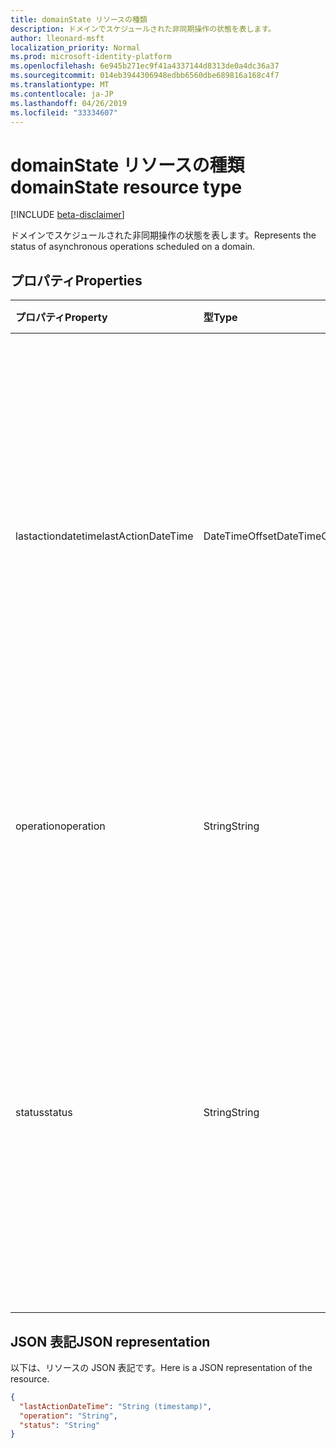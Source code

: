 ```yaml
---
title: domainState リソースの種類
description: ドメインでスケジュールされた非同期操作の状態を表します。
author: lleonard-msft
localization_priority: Normal
ms.prod: microsoft-identity-platform
ms.openlocfilehash: 6e945b271ec9f41a4337144d8313de0a4dc36a37
ms.sourcegitcommit: 014eb3944306948edbb6560dbe689816a168c4f7
ms.translationtype: MT
ms.contentlocale: ja-JP
ms.lasthandoff: 04/26/2019
ms.locfileid: "33334607"
---
```

# <a name="domainstate-resource-type"></a><span data-ttu-id="4f8d1-103">domainState リソースの種類</span><span class="sxs-lookup"><span data-stu-id="4f8d1-103">domainState resource type</span></span>

[!INCLUDE [beta-disclaimer](../../includes/beta-disclaimer.md)]

<span data-ttu-id="4f8d1-104">ドメインでスケジュールされた非同期操作の状態を表します。</span><span class="sxs-lookup"><span data-stu-id="4f8d1-104">Represents the status of asynchronous operations scheduled on a domain.</span></span>

## <a name="properties"></a><span data-ttu-id="4f8d1-105">プロパティ</span><span class="sxs-lookup"><span data-stu-id="4f8d1-105">Properties</span></span>

| <span data-ttu-id="4f8d1-106">プロパティ</span><span class="sxs-lookup"><span data-stu-id="4f8d1-106">Property</span></span>   | <span data-ttu-id="4f8d1-107">型</span><span class="sxs-lookup"><span data-stu-id="4f8d1-107">Type</span></span> | <span data-ttu-id="4f8d1-108">説明</span><span class="sxs-lookup"><span data-stu-id="4f8d1-108">Description</span></span> |
|:---------------|:--------|:----------|
| <span data-ttu-id="4f8d1-109">lastactiondatetime</span><span class="sxs-lookup"><span data-stu-id="4f8d1-109">lastActionDateTime</span></span> | <span data-ttu-id="4f8d1-110">DateTimeOffset</span><span class="sxs-lookup"><span data-stu-id="4f8d1-110">DateTimeOffset</span></span> | <span data-ttu-id="4f8d1-111">最後のアクティビティが発生したときのタイムスタンプ。</span><span class="sxs-lookup"><span data-stu-id="4f8d1-111">Timestamp for when the last activity occurred.</span></span> <span data-ttu-id="4f8d1-112">この値は、操作がスケジュールされたとき、非同期タスクが開始されたとき、および操作が完了したときに更新されます。</span><span class="sxs-lookup"><span data-stu-id="4f8d1-112">The value is updated when an operation is scheduled, the asynchronous task starts, and when the operation completes.</span></span> |
| <span data-ttu-id="4f8d1-113">operation</span><span class="sxs-lookup"><span data-stu-id="4f8d1-113">operation</span></span> | <span data-ttu-id="4f8d1-114">String</span><span class="sxs-lookup"><span data-stu-id="4f8d1-114">String</span></span> | <span data-ttu-id="4f8d1-115">非同期操作の種類。</span><span class="sxs-lookup"><span data-stu-id="4f8d1-115">Type of asynchronous operation.</span></span> <span data-ttu-id="4f8d1-116">指定できる値は、 *forcedelete*または*ベリファイ*です</span><span class="sxs-lookup"><span data-stu-id="4f8d1-116">The values can be *ForceDelete* or *Verification*</span></span> |
| <span data-ttu-id="4f8d1-117">status</span><span class="sxs-lookup"><span data-stu-id="4f8d1-117">status</span></span> | <span data-ttu-id="4f8d1-118">String</span><span class="sxs-lookup"><span data-stu-id="4f8d1-118">String</span></span> | <span data-ttu-id="4f8d1-119">操作の現在の状態。</span><span class="sxs-lookup"><span data-stu-id="4f8d1-119">Current status of the operation.</span></span> <br> <span data-ttu-id="4f8d1-120">*スケジュール*済み-操作はスケジュールされていますが、開始されていません。</span><span class="sxs-lookup"><span data-stu-id="4f8d1-120">*Scheduled* - Operation has been scheduled but has not started.</span></span> <br> <span data-ttu-id="4f8d1-121">*InProgress* -タスクが開始され、進行中です。</span><span class="sxs-lookup"><span data-stu-id="4f8d1-121">*InProgress* - Task has started and is in progress.</span></span> <br> <span data-ttu-id="4f8d1-122">*失敗*-操作が失敗しました。</span><span class="sxs-lookup"><span data-stu-id="4f8d1-122">*Failed* - Operation has failed.</span></span> |

## <a name="json-representation"></a><span data-ttu-id="4f8d1-123">JSON 表記</span><span class="sxs-lookup"><span data-stu-id="4f8d1-123">JSON representation</span></span>
<span data-ttu-id="4f8d1-124">以下は、リソースの JSON 表記です。</span><span class="sxs-lookup"><span data-stu-id="4f8d1-124">Here is a JSON representation of the resource.</span></span>

<!-- {
  "blockType": "resource",
  "optionalProperties": [

  ],
  "@odata.type": "microsoft.graph.domainState"
}-->

```json
{
  "lastActionDateTime": "String (timestamp)",
  "operation": "String",
  "status": "String"
}

```

<!-- uuid: 8fcb5dbc-d5aa-4681-8e31-b001d5168d79
2015-10-25 14:57:30 UTC -->
<!--
{
  "type": "#page.annotation",
  "description": "domainState resource",
  "keywords": "",
  "section": "documentation",
  "tocPath": "",
  "suppressions": []
}
-->
